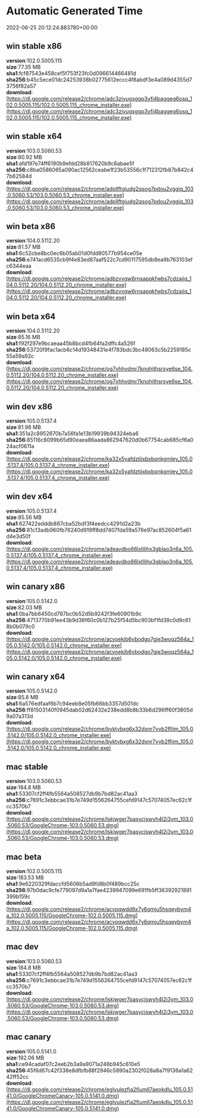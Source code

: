 # Automatic Generated Time
2022-06-25 20:12:24.883780+00:00

## win stable x86
**version**:102.0.5005.115  
**size**:77.35 MB  
**sha1**:fcf87543e458cef5f753f23fc0d096614466481d  
**sha256**:b45c5ece01dc24253938b02775612eccc4f8abdf3e4a089d4355d73756f82a57  
**download**:[https://dl.google.com/release2/chrome/adc3ziyugsggp3yfi4baggeg6osq_102.0.5005.115/102.0.5005.115_chrome_installer.exe](https://dl.google.com/release2/chrome/adc3ziyugsggp3yfi4baggeg6osq_102.0.5005.115/102.0.5005.115_chrome_installer.exe)  

## win stable x64
**version**:103.0.5060.53  
**size**:80.92 MB  
**sha1**:afd197e74ff6190b9efdd28b817620b9c6abae5f  
**sha256**:c8ba0586065a090ac12562ceabe1f23b53556c1f712312fb87b842c47b62584d  
**download**:[https://dl.google.com/release2/chrome/adpllftgiudg2qsog7pdou2vggiq_103.0.5060.53/103.0.5060.53_chrome_installer.exe](https://dl.google.com/release2/chrome/adpllftgiudg2qsog7pdou2vggiq_103.0.5060.53/103.0.5060.53_chrome_installer.exe)  

## win beta x86
**version**:104.0.5112.20  
**size**:81.57 MB  
**sha1**:6c52cbe8bc0ec6b05ab01d0fdd90577b954ce05e  
**sha256**:e741acd6535cb9f4e83ed87aaf522c7cd90117595db8ea9b763103efc6344eaa  
**download**:[https://dl.google.com/release2/chrome/adbzvvqw6rnsapqkfwbs7cdzaiiq_104.0.5112.20/104.0.5112.20_chrome_installer.exe](https://dl.google.com/release2/chrome/adbzvvqw6rnsapqkfwbs7cdzaiiq_104.0.5112.20/104.0.5112.20_chrome_installer.exe)  

## win beta x64
**version**:104.0.5112.20  
**size**:85.16 MB  
**sha1**:f92f297e9bcaeaa45b8bcd4fb64fa2dffc4a526f  
**sha256**:53720f9fac1acb6c14d19348431e4f783bdc3bc48063c5b2259185c55a59a92c  
**download**:[https://dl.google.com/release2/chrome/og7vhhvdmr7knohjthsrsye6se_104.0.5112.20/104.0.5112.20_chrome_installer.exe](https://dl.google.com/release2/chrome/og7vhhvdmr7knohjthsrsye6se_104.0.5112.20/104.0.5112.20_chrome_installer.exe)  

## win dev x86
**version**:105.0.5137.4  
**size**:81.98 MB  
**sha1**:351a2c8952670b7a56fa1e13b19939b94324eba6  
**sha256**:85116c8099b65d90eaea86aada862947620d0b67754cab685cf6a024acf0611a  
**download**:[https://dl.google.com/release2/chrome/ka32x5yafdztiixbxbqnkgmley_105.0.5137.4/105.0.5137.4_chrome_installer.exe](https://dl.google.com/release2/chrome/ka32x5yafdztiixbxbqnkgmley_105.0.5137.4/105.0.5137.4_chrome_installer.exe)  

## win dev x64
**version**:105.0.5137.4  
**size**:85.56 MB  
**sha1**:627422edddb887cba52bdf3f4eedcc4291d2a23b  
**sha256**:81c13adb960fb76240d919ff8dd7407fda59a576e97ac852604f5a61d4e3d50f  
**download**:[https://dl.google.com/release2/chrome/adeavdbo66lxlllihx3gblao3n6a_105.0.5137.4/105.0.5137.4_chrome_installer.exe](https://dl.google.com/release2/chrome/adeavdbo66lxlllihx3gblao3n6a_105.0.5137.4/105.0.5137.4_chrome_installer.exe)  

## win canary x86
**version**:105.0.5142.0  
**size**:82.03 MB  
**sha1**:0ba7bb6450cd787bc0b52d5b9242f3fe60901b9c  
**sha256**:4713770b91ee43b9d36f60c0b127b25f54d5bc903bf1fd38c0d9c618b0b079c0  
**download**:[https://dl.google.com/release2/chrome/acyoekjb6vbodgo7gje3woqz564a_105.0.5142.0/105.0.5142.0_chrome_installer.exe](https://dl.google.com/release2/chrome/acyoekjb6vbodgo7gje3woqz564a_105.0.5142.0/105.0.5142.0_chrome_installer.exe)  

## win canary x64
**version**:105.0.5142.0  
**size**:85.8 MB  
**sha1**:6a576edfaaf6b7c94eeb8e05fb66bb3357d501dc  
**sha256**:ff81503140f0945dab02d62432e238edd8b8b33b6d296ff60f3805d9a07a313d  
**download**:[https://dl.google.com/release2/chrome/byktvbxg6x32dxnr7vvb2ffiim_105.0.5142.0/105.0.5142.0_chrome_installer.exe](https://dl.google.com/release2/chrome/byktvbxg6x32dxnr7vvb2ffiim_105.0.5142.0/105.0.5142.0_chrome_installer.exe)  

## mac stable
**version**:103.0.5060.53  
**size**:184.8 MB  
**sha1**:53307cf2ff4fb5564a508527db9b7bd82ac41aa3  
**sha256**:c7691c3ebbcae31b7e749d1556264755cefd9147c57074057ec62c1fcc3570b7  
**download**:[https://dl.google.com/release2/chrome/lskjwger7pasycjswyh4l2i3ym_103.0.5060.53/GoogleChrome-103.0.5060.53.dmg](https://dl.google.com/release2/chrome/lskjwger7pasycjswyh4l2i3ym_103.0.5060.53/GoogleChrome-103.0.5060.53.dmg)  

## mac beta
**version**:102.0.5005.115  
**size**:183.53 MB  
**sha1**:9e6220329fdaccfd5606b5ad9fd8b0f489bcc25c  
**sha256**:97b0dac9cfe779097d9a1a7fae4239947099e691fb5ff36392921891399b159c  
**download**:[https://dl.google.com/release2/chrome/acvpqwdd6x7y6qmju5hsqeybym4a_102.0.5005.115/GoogleChrome-102.0.5005.115.dmg](https://dl.google.com/release2/chrome/acvpqwdd6x7y6qmju5hsqeybym4a_102.0.5005.115/GoogleChrome-102.0.5005.115.dmg)  

## mac dev
**version**:103.0.5060.53  
**size**:184.8 MB  
**sha1**:53307cf2ff4fb5564a508527db9b7bd82ac41aa3  
**sha256**:c7691c3ebbcae31b7e749d1556264755cefd9147c57074057ec62c1fcc3570b7  
**download**:[https://dl.google.com/release2/chrome/lskjwger7pasycjswyh4l2i3ym_103.0.5060.53/GoogleChrome-103.0.5060.53.dmg](https://dl.google.com/release2/chrome/lskjwger7pasycjswyh4l2i3ym_103.0.5060.53/GoogleChrome-103.0.5060.53.dmg)  

## mac canary
**version**:105.0.5141.0  
**size**:192.06 MB  
**sha1**:ce94cadaf07c2eeb2b3a9a9071a246b945c610e5  
**sha256**:45f6d67c42f338e8dfbfb88f2946c5890a2302f028a8a7f9136a1a6242ff52cc  
**download**:[https://dl.google.com/release2/chrome/eglvulezfia2fjumll7aeokdlu_105.0.5141.0/GoogleChromeCanary-105.0.5141.0.dmg](https://dl.google.com/release2/chrome/eglvulezfia2fjumll7aeokdlu_105.0.5141.0/GoogleChromeCanary-105.0.5141.0.dmg)  

